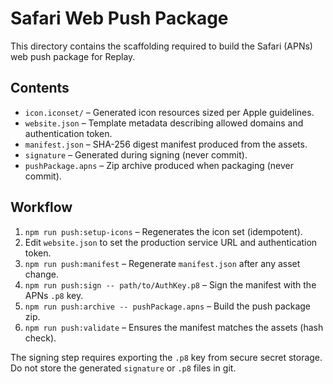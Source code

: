 # Safari Web Push Package

This directory contains the scaffolding required to build the Safari (APNs) web push package for Replay.

## Contents
- `icon.iconset/` – Generated icon resources sized per Apple guidelines.
- `website.json` – Template metadata describing allowed domains and authentication token.
- `manifest.json` – SHA-256 digest manifest produced from the assets.
- `signature` – Generated during signing (never commit).
- `pushPackage.apns` – Zip archive produced when packaging (never commit).

## Workflow
1. `npm run push:setup-icons` – Regenerates the icon set (idempotent).
2. Edit `website.json` to set the production service URL and authentication token.
3. `npm run push:manifest` – Regenerate `manifest.json` after any asset change.
4. `npm run push:sign -- path/to/AuthKey.p8` – Sign the manifest with the APNs `.p8` key.
5. `npm run push:archive -- pushPackage.apns` – Build the push package zip.
6. `npm run push:validate` – Ensures the manifest matches the assets (hash check).

The signing step requires exporting the `.p8` key from secure secret storage. Do not store the generated `signature` or `.p8` files in git.
